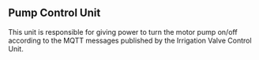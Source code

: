 ## Pump Control Unit

This unit is responsible for giving power to turn the motor pump on/off according to the MQTT messages published by the Irrigation Valve Control Unit.
